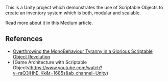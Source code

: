 This is a Unity project which demonstrates the use of Scriptable Objects to create an inventory system which is both, modular and scalable.

Read more about it in this Medium article.

## References

* [Overthrowing the MonoBehaviour Tyranny in a Glorious Scriptable Object Revolution](https://www.youtube.com/watch?v=6vmRwLYWNRo&ab_channel=Unity)
* [Game Architecture with Scriptable Objects]https://www.youtube.com/watch?v=raQ3iHhE_Kk&t=1685s&ab_channel=Unity)